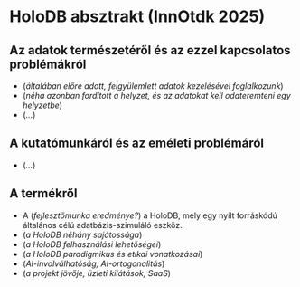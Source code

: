 # HoloDB absztrakt (InnOtdk 2025)

## Az adatok természetéről és az ezzel kapcsolatos problémákról

- (*általában előre adott, felgyülemlett adatok kezelésével foglalkozunk*)
- (*néha azonban fordított a helyzet, és az adatokat kell odateremteni egy helyzetbe*)
- (*...*)

## A kutatómunkáról és az eméleti problémáról

- (*...*)

## A termékről

- A (*fejlesztőmunka eredménye?*) a HoloDB, mely egy nyílt forráskódú általános célú adatbázis-szimuláló eszköz.
- (*a HoloDB néhány sajátossága*)
- (*a HoloDB felhasználási lehetőségei*)
- (*a HoloDB paradigmikus és etikai vonatkozásai*)
- (*AI-involválhatóság, AI-ortogonalitás*)
- (*a projekt jövője, üzleti kilátások, SaaS*)
